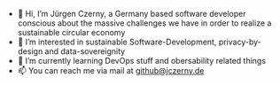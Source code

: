 - 👋 Hi, I’m Jürgen Czerny, a Germany based software developer conscious about the massive challenges we have in order to realize a sustainable circular economy
- 👀 I’m interested in sustainable Software-Development, privacy-by-design and data-sovereignity
- 🌱 I’m currently learning DevOps stuff and obersability related things
- 📫 You can reach me via mail at github@jczerny.de

<!---
CzernyJ/CzernyJ is a ✨ special ✨ repository because its `README.md` (this file) appears on your GitHub profile.
You can click the Preview link to take a look at your changes.
--->
